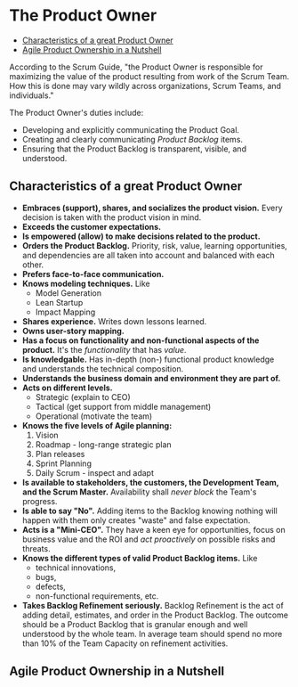 # The Product Owner

- [Characteristics of a great Product Owner](#characteristics-of-a-great-product-owner)
- [Agile Product Ownership in a Nutshell](#agile-product-ownership-in-a-nutshell)

According to the Scrum Guide, "the Product Owner is responsible for maximizing the value of the product resulting from work of the Scrum Team. How this is done may vary wildly across organizations, Scrum Teams, and individuals."

The Product Owner's duties include:

- Developing and explicitly communicating the Product Goal.
- Creating and clearly communicating *Product Backlog* items.
- Ensuring that the Product Backlog is transparent, visible, and understood.

## Characteristics of a great Product Owner

- **Embraces (support), shares, and socializes the product vision.** Every decision is taken with the product vision in mind.
- **Exceeds the customer expectations.**
- **Is empowered (allow) to make decisions related to the product.**
- **Orders the Product Backlog.** Priority, risk, value, learning opportunities, and dependencies are all taken into account and balanced with each other.
- **Prefers face-to-face communication.**
- **Knows modeling techniques.** Like
  - Model Generation
  - Lean Startup
  - Impact Mapping
- **Shares experience.** Writes down lessons learned.
- **Owns user-story mapping.**
- **Has a focus on functionality and non-functional aspects of the product.**  It's the *functionality* that has *value*.
- **Is knowledgable.** Has in-depth (non-) functional product knowledge and understands the technical composition.
- **Understands the business domain and environment they are part of.**
- **Acts on different levels.**
  - Strategic (explain to CEO)
  - Tactical (get support from middle management)
  - Operational (motivate the team)
- **Knows the five levels of Agile planning:**
  1. Vision
  2. Roadmap - long-range strategic plan
  3. Plan releases
  4. Sprint Planning
  5. Daily Scrum - inspect and adapt 
- **Is available to stakeholders, the customers, the Development Team, and the Scrum Master.** Availability shall *never block* the Team's progress.
- **Is able to say "No".** Adding items to the Backlog knowing nothing will happen with them only creates "waste" and false expectation.
- **Acts is a "Mini-CEO".** They have a keen eye for opportunities, focus on business value and the ROI and *act proactively* on possible risks and threats.
- **Knows the different types of valid Product Backlog items.** Like
  - technical innovations,
  - bugs,
  - defects,
  - non-functional requirements, etc.
- **Takes Backlog Refinement seriously.** Backlog Refinement is the act of adding detail, estimates, and order in the Product Backlog. The outcome should be a Product Backlog that is granular enough and well understood by the whole team. In average team should spend no more than 10% of the Team Capacity on refinement activities. 

## Agile Product Ownership in a Nutshell

